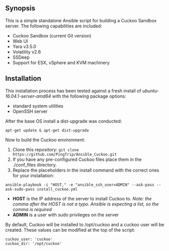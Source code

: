 ## Synopsis

This is a simple standalone Ansible script for building a Cuckoo Sandbox server. The following capabilities are included:

- Cuckoo Sandbox (current Git version)
- Web UI
- Yara v3.5.0
- Volatility v2.6
- SSDeep
- Support for ESX, vSphere and KVM machinery

## Installation
This installation process has been tested against a fresh install of _ubuntu-16.04.1-server-amd64_ with the following package options:

- standard system utilities
- OpenSSH server

After the base OS install a dist-upgrade was conducted:

`apt-get update & apt-get dist-upgrade`

Now to build the Cuckoo environment:

1. Clone this repository:
`git clone https://github.com/PingTrip/Ansible_Cuckoo.git`
2. If you have any pre-configured Cuckoo files place them in the ./conf_files directory.
3. Replace the placeholders in the install command with the correct ones for your installation:

`ansible-playbook -i "HOST," -e "ansible_ssh_user=ADMIN" --ask-pass --ask-sudo-pass install_cuckoo.yml`

- **HOST** is the IP address of the server to install Cuckoo to. _Note: the comma after the HOST is not a typo. Ansible is expecting a list, so the comma is required_
- **ADMIN** is a user with sudo privileges on the server

By default, Cuckoo will be installed to /opt/cuckoo and a cuckoo user will be created. These values can be modified at the top of the script:

    cuckoo_user: 'cuckoo'
    cuckoo_dir: '/opt/cuckoo'




